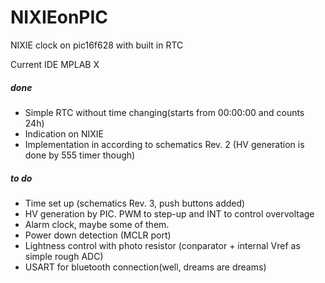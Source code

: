 # NIXIEonPIC
NIXIE clock on pic16f628 with built in RTC

Current IDE MPLAB X

##### done
* Simple RTC without time changing(starts from 00:00:00 and counts 24h)
* Indication on NIXIE
* Implementation in according to schematics Rev. 2 (HV generation is done by 555 timer though)


##### to do

* Time set up (schematics Rev. 3, push buttons added)
* HV generation by PIC. PWM to step-up and INT to control overvoltage
* Alarm clock, maybe some of them.
* Power down detection (MCLR port)
* Lightness control with photo resistor (conparator + internal Vref as simple rough ADC)
* USART for bluetooth connection(well, dreams are dreams)
